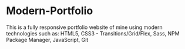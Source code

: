# Modern-Portfolio
This is a fully responsive portfolio website of mine using modern technologies such as: 
HTML5, 
CSS3 - Transitions/Grid/Flex, 
Sass, 
NPM Package Manager, 
JavaScript,
Git
